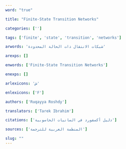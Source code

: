 ```yaml
---
word: "true"

title: "Finite-State Transition Networks"

categories: ['']

tags: ['finite', 'state', 'transition', 'networks']

arwords: 'شبكات الانتقال ذات الحالة المحدودة'

arexps: []

enwords: ['Finite-State Transition Networks']

enexps: []

arlexicons: 'ش'

enlexicons: ['F']

authors: ['Ruqayya Roshdy']

translators: ['Tarek Ibrahim']

citations: ['دليل أكسفورد في السانيات الحاسوبية']

sources: ['المنظمة العربية للترجمة']

slug: ""
---
```

